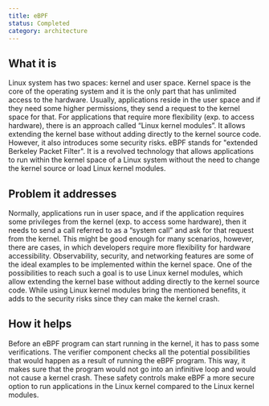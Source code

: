 ```yaml
---
title: eBPF
status: Completed
category: architecture
---
```


## What it is

Linux system has two spaces: kernel and user space. Kernel space is the core of the operating system and it is the only part that has unlimited access to the hardware. Usually, applications reside in the user space and if they need some higher permissions, they send a request to the kernel space for that.
For applications that require more flexibility (exp. to access hardware), there is an approach called “Linux kernel modules”. It allows extending the kernel base without adding directly to the kernel source code. However, it also introduces some security risks.
eBPF stands for "extended Berkeley Packet Filter". It is a revolved technology that allows applications to run within the kernel space of a Linux system without the need to change the kernel source or load Linux kernel modules.

## Problem it addresses
Normally, applications run in user space, and if the application requires some privileges from the kernel (exp. to access some hardware), then it needs to send a call referred to as a “system call” and ask for that request from the kernel. 
This might be good enough for many scenarios, however, there are cases, in which developers require more flexibility for hardware accessibility. Observability, security, and networking features are some of the ideal examples to be implemented within the kernel space. 
One of the possibilities to reach such a goal is to use Linux kernel modules, which allow extending the kernel base without adding directly to the kernel source code. While using Linux kernel modules bring the mentioned benefits, it adds to the security risks since they can make the kernel crash.

## How it helps

Before an eBPF program can start running in the kernel, it has to pass some verifications. The verifier component checks all the potential possibilities that would happen as a result of running the eBPF program. This way, it makes sure that the program would not go into an infinitive loop and would not cause a kernel crash. These safety controls make eBPF a more secure option to run applications in the Linux kernel compared to the Linux kernel modules.
